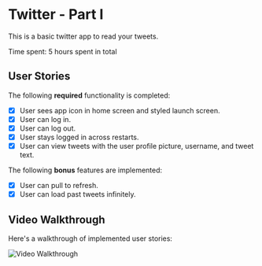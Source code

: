 # Twitter - Part I

This is a basic twitter app to read your tweets.

Time spent: 5 hours spent in total

## User Stories

The following **required** functionality is completed:

- [x] User sees app icon in home screen and styled launch screen.
- [x] User can log in. 
- [x] User can log out. 
- [x] User stays logged in across restarts. 
- [x] User can view tweets with the user profile picture, username, and tweet text. 

The following **bonus** features are implemented:

- [x] User can pull to refresh. 
- [x] User can load past tweets infinitely. 

## Video Walkthrough

Here's a walkthrough of implemented user stories:

<img src='http://g.recordit.co/IlmuexFQcQ.gif' title='Video Walkthrough' width='' alt='Video Walkthrough' />
